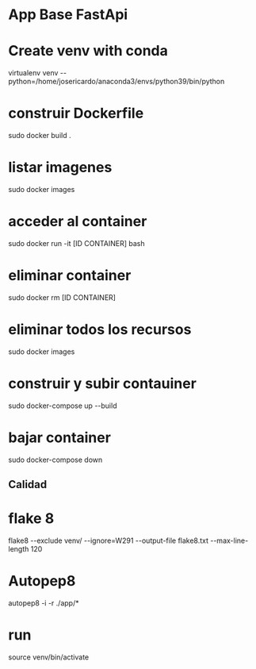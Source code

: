 # App Base FastApi

# Create venv with conda
virtualenv venv --python=/home/josericardo/anaconda3/envs/python39/bin/python 

# construir Dockerfile 
sudo docker build .

# listar imagenes
sudo docker images

# acceder al container

sudo docker run -it [ID CONTAINER] bash


# eliminar container
sudo docker rm [ID CONTAINER]


# eliminar todos los recursos
sudo docker images

# construir y subir contauiner
sudo docker-compose up --build

# bajar container
sudo docker-compose down



## Calidad

# flake 8
flake8 --exclude venv/ --ignore=W291 --output-file flake8.txt  --max-line-length 120

# Autopep8
autopep8 -i -r ./app/* 



# run
source venv/bin/activate
